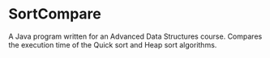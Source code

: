 # SortCompare
 A Java program written for an Advanced Data Structures course. Compares the execution time of the Quick sort and Heap sort algorithms.
